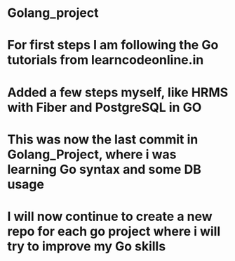 # Golang_project

# For first steps I am following the Go tutorials from learncodeonline.in

# Added a few steps myself, like HRMS with Fiber and PostgreSQL in GO

# This was now the last commit in Golang_Project, where i was learning Go syntax and some DB usage
# I will now continue to create a new repo for each go project where i will try to improve my Go skills 